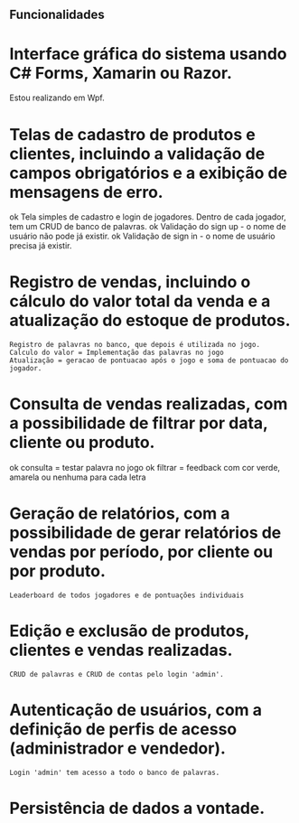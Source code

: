## Funcionalidades

# Interface gráfica do sistema usando C# Forms, Xamarin ou Razor.
   Estou realizando em Wpf.
    
# Telas de cadastro de produtos e clientes, incluindo a validação de campos obrigatórios e a exibição de mensagens de erro.
ok    Tela simples de cadastro e login de jogadores. Dentro de cada jogador, tem um CRUD de banco de palavras.
ok    Validação do sign up - o nome de usuário não pode já existir.
ok    Validação de sign in - o nome de usuário precisa já existir.

# Registro de vendas, incluindo o cálculo do valor total da venda e a atualização do estoque de produtos.
    Registro de palavras no banco, que depois é utilizada no jogo.
    Calculo do valor = Implementação das palavras no jogo
    Atualização = geracao de pontuacao após o jogo e soma de pontuacao do jogador.

# Consulta de vendas realizadas, com a possibilidade de filtrar por data, cliente ou produto.
ok    consulta = testar palavra no jogo
ok    filtrar = feedback com cor verde, amarela ou nenhuma para cada letra

# Geração de relatórios, com a possibilidade de gerar relatórios de vendas por período, por cliente ou por produto.
    Leaderboard de todos jogadores e de pontuações individuais

# Edição e exclusão de produtos, clientes e vendas realizadas.
    CRUD de palavras e CRUD de contas pelo login 'admin'.

# Autenticação de usuários, com a definição de perfis de acesso (administrador e vendedor).
    Login 'admin' tem acesso a todo o banco de palavras.

# Persistência de dados a vontade.
 